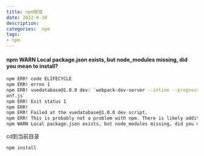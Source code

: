 ```yaml
---
title: npm报错
date: 2022-6-10
description: 
categories:  npm
tags:
- npm
---
```


####   npm WARN Local package.json exists, but node_modules missing, did you mean to install?
```bash
npm ERR! code ELIFECYCLE
npm ERR! errno 1
npm ERR! vuedatabase@1.0.0 dev: `webpack-dev-server --inline --progress --config build/
onf.js`
npm ERR! Exit status 1
npm ERR!
npm ERR! Failed at the vuedatabase@1.0.0 dev script.
npm ERR! This is probably not a problem with npm. There is likely additional logging ou
npm WARN Local package.json exists, but node_modules missing, did you mean to install?
```

cd到当前目录
```bash
npm install
```
